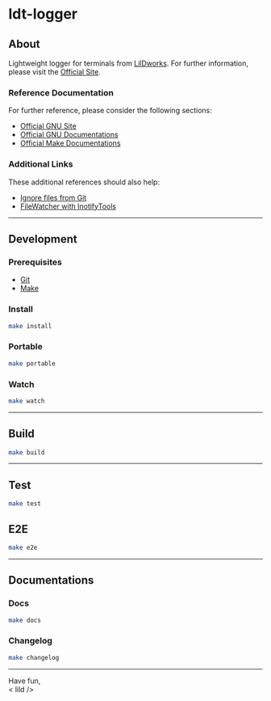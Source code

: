 # ldt-logger

## About

Lightweight logger for terminals from [LilDworks](https://www.lildworks.hu).
For further information, please visit the [Official Site](https://www.lildworks.hu/lildtools/ldt-logger/about.html).

### Reference Documentation

For further reference, please consider the following sections:

* [Official GNU Site](https://www.gnu.org/gnu/gnu.html)
* [Official GNU Documentations](https://www.gnu.org/doc/doc.html)
* [Official Make Documentations](https://www.gnu.org/software/make/manual/make.html)

### Additional Links

These additional references should also help:

* [Ignore files from Git](https://docs.github.com/en/get-started/getting-started-with-git/ignoring-files)
* [FileWatcher with InotifyTools](https://github.com/inotify-tools/inotify-tools)

---

## Development

### Prerequisites

* [Git](https://git-scm.com/download)
* [Make](https://www.gnu.org/software/make/#download)

### Install

```sh
make install
```

### Portable

```sh
make portable
```

### Watch

```sh
make watch
```

---

## Build

```sh
make build
```

---

## Test

```sh
make test
```

## E2E

```sh
make e2e
```

---

## Documentations

### Docs

```sh
make docs
```

### Changelog

```sh
make changelog
```

---

Have fun,
<br>< lild />
